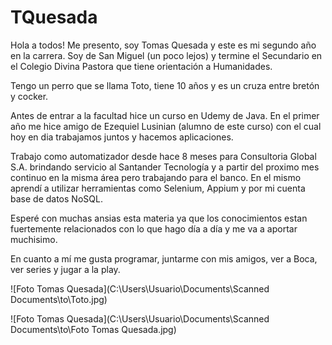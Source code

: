 # TQuesada
Hola a todos! Me presento, soy Tomas Quesada y este es mi segundo año en la carrera. Soy de San Miguel (un poco lejos) y termine el Secundario en el Colegio Divina Pastora que tiene orientación a Humanidades.

Tengo un perro que se llama Toto, tiene 10 años y es un cruza entre bretón y cocker.

Antes de entrar a la facultad hice un curso en Udemy de Java. En el primer año me hice amigo de Ezequiel Lusinian (alumno de este curso) con el cual hoy en dia trabajamos juntos y hacemos aplicaciones.

Trabajo como automatizador desde hace 8 meses para Consultoria Global S.A. brindando servicio al Santander Tecnología y a partir del proximo mes continuo en la misma área pero trabajando para el banco. En el mismo aprendí a utilizar herramientas como Selenium, Appium y por mi cuenta base de datos NoSQL.

Esperé con muchas ansias esta materia ya que los conocimientos estan fuertemente relacionados con lo que hago día a día y me va a aportar muchisimo.

En cuanto a mí me gusta programar, juntarme con mis amigos, ver a Boca, ver series y jugar a la play. 

![Foto Tomas Quesada](C:\Users\Usuario\Documents\Scanned Documents\to\Toto.jpg)

![Foto Tomas Quesada](C:\Users\Usuario\Documents\Scanned Documents\to\Foto Tomas Quesada.jpg)
